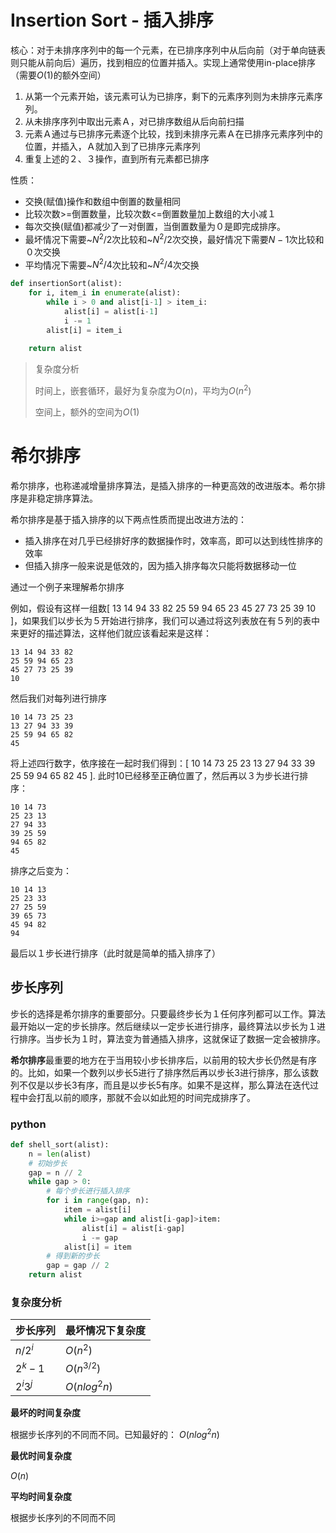 # Insertion Sort - 插入排序

核心：对于未排序序列中的每一个元素，在已排序序列中从后向前（对于单向链表则只能从前向后）遍历，找到相应的位置并插入。实现上通常使用in-place排序（需要$O(1)$的额外空间）

1. 从第一个元素开始，该元素可认为已排序，剩下的元素序列则为未排序元素序列。
2. 从未排序序列中取出元素Ａ，对已排序数组从后向前扫描
3. 元素Ａ通过与已排序元素逐个比较，找到未排序元素Ａ在已排序元素序列中的位置，并插入，Ａ就加入到了已排序元素序列
4. 重复上述的２、３操作，直到所有元素都已排序

性质：

- 交换(赋值)操作和数组中倒置的数量相同
- 比较次数>=倒置数量，比较次数<=倒置数量加上数组的大小减１
- 每次交换(赋值)都减少了一对倒置，当倒置数量为０是即完成排序。
- 最坏情况下需要~$N^2/2$次比较和~$N^2/2$次交换，最好情况下需要$N-1$次比较和０次交换
- 平均情况下需要~$N^2/4$次比较和~$N^2/4$次交换

```python
def insertionSort(alist):
	for i, item_i in enumerate(alist):
		while i > 0 and alist[i-1] > item_i:
            alist[i] = alist[i-1]
            i -= 1
        alist[i] = item_i
    
    return alist
```

> 复杂度分析
>
> 时间上，嵌套循环，最好为复杂度为$O(n)$，平均为$O(n^2)$
>
> 空间上，额外的空间为$O(1)$

# 希尔排序

希尔排序，也称递减增量排序算法，是插入排序的一种更高效的改进版本。希尔排序是非稳定排序算法。

希尔排序是基于插入排序的以下两点性质而提出改进方法的：

- 插入排序在对几乎已经排好序的数据操作时，效率高，即可以达到线性排序的效率
- 但插入排序一般来说是低效的，因为插入排序每次只能将数据移动一位

通过一个例子来理解希尔排序

例如，假设有这样一组数[ 13 14 94 33 82 25 59 94 65 23 45 27 73 25 39 10 ]，如果我们以步长为５开始进行排序，我们可以通过将这列表放在有５列的表中来更好的描述算法，这样他们就应该看起来是这样：

```
13 14 94 33 82
25 59 94 65 23
45 27 73 25 39
10
```

然后我们对每列进行排序

```
10 14 73 25 23
13 27 94 33 39
25 59 94 65 82
45
```

将上述四行数字，依序接在一起时我们得到：[ 10 14 73 25 23 13 27 94 33 39 25 59 94 65 82 45 ]. 此时10已经移至正确位置了，然后再以３为步长进行排序：

```
10 14 73
25 23 13
27 94 33
39 25 59
94 65 82
45
```

排序之后变为：

```
10 14 13
25 23 33
27 25 59
39 65 73
45 94 82
94
```

最后以１步长进行排序（此时就是简单的插入排序了）

## 步长序列

步长的选择是希尔排序的重要部分。只要最终步长为１任何序列都可以工作。算法最开始以一定的步长排序。然后继续以一定步长进行排序，最终算法以步长为１进行排序。当步长为１时，算法变为普通插入排序，这就保证了数据一定会被排序。

**希尔排序**最重要的地方在于当用较小步长排序后，以前用的较大步长仍然是有序的。比如，如果一个数列以步长5进行了排序然后再以步长3进行排序，那么该数列不仅是以步长3有序，而且是以步长5有序。如果不是这样，那么算法在迭代过程中会打乱以前的顺序，那就不会以如此短的时间完成排序了。

### python

```python
def shell_sort(alist):
    n = len(alist)
    # 初始步长
    gap = n // 2
    while gap > 0:
        # 每个步长进行插入排序
        for i in range(gap, n):
            item = alist[i]
            while i>=gap and alist[i-gap]>item:
                alist[i] = alist[i-gap]
                i -= gap
            alist[i] = item
        # 得到新的步长
        gap = gap // 2
    return alist
```

### 复杂度分析

| 步长序列     | 最坏情况下复杂度     |
| -------- | ------------ |
| $n/2^i$  | $O(n^2)$     |
| $2^k-1$  | $O(n^{3/2})$ |
| $2^i3^j$ | $O(nlog^2n)$ |

**最坏的时间复杂度**

根据步长序列的不同而不同。已知最好的：  $O(nlog^2n)$

**最优时间复杂度**

$O(n)$

**平均时间复杂度**

根据步长序列的不同而不同